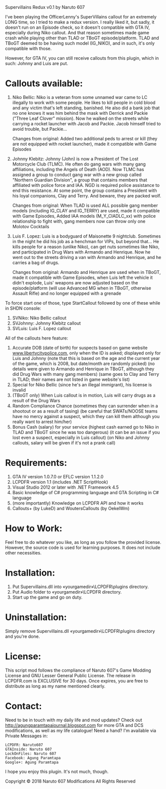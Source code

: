 Supervillains Redux v0.1
by Naruto 607

I've been playing the OfficerLenny's SuperVillains callout for an extremely LONG time, so I tried to make a redux version.
I really liked it, but sadly, it doesn't run on an Episode check, so it doesn't compatible with GTA IV, especially during Niko callout.
	And that reason sometimes made game crash while playing other than TLAD or TBoGT episode/platform.
TLAD and TBoGT deemed to be having such model (IG_NIKO), and in such, it's only compatible with those.

However, for GTA IV, you can still receive callouts from this plugin, which in such: Johnny and Luis are put.


Callouts available:
==================
1.	Niko Bellic: Niko is a veteran from some unnamed war came to LC illegally to work with some people.
		He likes to kill people in cold blood and any victim that's left standing, banished.
		He also did a bank job that no one knows it was him behind the mask with Derrick and Packie ("Three Leaf Clover" mission).
		Now he walked on the streets while carrying a rocket launcher with Jacob and Packie. Jacob himself tried to avoid trouble, but Packie...

	Changes from original: Added two additional peds to arrest or kill (they are not equipped with rocket launcher), made it compatible with Game Episodes

2.	Johnny Klebitz: Johnny (John) is now a President of The Lost Motorcycle Club (TLMC). He often do gang wars with many gang affiliations,
		including the Angels of Death (AOD). Now TLMC has assigned a group to conduct gang war with a new group called "Northern Guardian Division",
		a group that contains members that affiliated with police force and IAA. NGD is required police assistance to end this resistance.
		At some point, the group contains a President with his loyal companions, Clay and Terry. And beware, they are packed wolf.

	Changes from original: When TLAD is used ALL possible gang member models (including IG_CLAY and IG_TERRY) are used, made it compatible with Game Episodes,
		Added IAA models (M_Y_CIADLC_xx) with police relationship to fight with, gang members now can throw only one Molotov Cocktails

3.	Luis F. Lopez: Luis is a bodyguard of Maisonette 9 nightclub. Sometimes in the night he did his job as a henchman for VIPs, but beyond that...
		He kills people for a reason (unlike Niko), can get nuts sometimes like Niko, and participated in Drug Wars with Armando and Henrique.
		Now he went out to the streets driving a van with Armando and Henrique, and he carries a bag of drugs.

	Changes from original: Armando and Henrique are used when in TBoGT, made it compatible with Game Episodes, when Luis left the vehicle it didn't explode,
		Luis' weapons are now adjusted based on the episode/platform (will use Advanced MG when in TBoGT, otherwise Assault Rifle) and no longer equipped with a grenade

To force start one of those, type StartCallout followed by one of these while in SHDN console:
1.	SVNiko: Niko Bellic callout
2.	SVJohnny: Johnny Klebitz callout
3.	SVLuis: Luis F. Lopez callout

All of the callouts here feature:
1.	Accurate DOB (date of birth) for suspects based on game website www.libertycitypolice.com, only when the ID is asked; displayed only for Luis and Johnny
	(note that this is based on the age and the current year of the game, which is 2008, but date/month are randomly picked)
	(no details were given to Armando and Henrique in TBoGT, although they did Drug Wars with many gang members)
	(same goes to Clay and Terry in TLAD; their names are not listed in game website's list)
2.	Special for Niko Bellic (since he's an illegal immigrant), his license is invalid
3.	(TBoGT only) When Luis callout is in motion, Luis will carry drugs as a result of the Drug Wars
4.	Random Compliance Chance (sometimes they can surrender when in a shootout or as a result of tasing)
	(be careful that SWATs/NOOSE teams have no mercy against a suspect, which they can kill them although you really want to arrest him/her)
5.	Bonus Cash (salary) for your service (highest cash earned go to Niko in TLAD and TBoGT since he was too dangerous)
	(it can be an issue if you lost even a suspect, especially in Luis callout)
	(on Niko and Johnny callouts, salary will be given if it's not a prank call)


Requirements:
============
1.	GTA IV version 1.0.7.0 or EFLC version 1.1.2.0
2.	LCPDFR version 1.1 (includes .NET ScriptHook)
3.	Visual Studio 2012 or later with .NET Framework 4.5
4.	Basic knowledge of C# programming language and GTA Scripting in C# language
5.	(more importantly) Knowledge on LCPDFR API and how it works
6.	Callouts+ (by LukeD) and WoutersCallouts (by OekelWm)


How to Work:
===========
Feel free to do whatever you like, as long as you follow the provided license.
However, the source code is used for learning purposes. It does not include other necessities.


Installation:
============
1.	Put Supervillains.dll into «yourgamedir»\LCPDFR\plugins directory.
2.	Put Audio folder to «yourgamedir»\LCPDFR directory.
3.	Start up the game and go on duty.


Uninstallation:
==============
Simply remove Supervillains.dll «yourgamedir»\LCPDFR\plugins directory and you're done.


License:
=======
This script mod follows the compliance of Naruto 607's Game Modding License and GNU Lesser General Public License.
The release in LCPDFR.com is EXCLUSIVE for 30 days. Once expires, you are free to distribute as long as my name mentioned clearly.


Contact:
=======
Need to be in touch with my daily life and mod updates? Check out http://agungparamtapajournal.blogspot.com for more GTA and DCS modifications, as well as my life catalogue!
Need a hand? I'm available via Private Messages in:

	LCPDFR: Naruto607
	GTAInside: Naruto 607
	LockOnFiles: Naruto 607
	Facebook: Agung Paramtapa
	Google+: Agung Paramtapa


I hope you enjoy this plugin. It's not much, though.

Copyright © 2018 Naruto 607 Modifications
All Rights Reserved